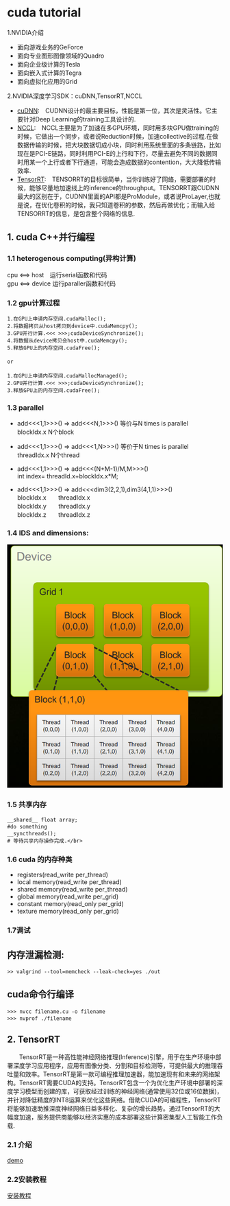 cuda tutorial
========

1.NVIDIA介绍</br>
* 面向游戏业务的GeForce
* 面向专业图形图像领域的Quadro
* 面向企业级计算的Tesla
* 面向嵌入式计算的Tegra
* 面向虚拟化应用的Grid</br>

2.NVIDIA深度学习SDK：cuDNN,TensorRT,NCCL</br>
* [cuDNN](https://docs.nvidia.com/deeplearning/sdk/cudnn-archived/index.html):　CUDNN设计的最主要目标，性能是第一位，其次是灵活性。它主要针对Deep Learning的training工具设计的.</br>
* [NCCL](https://docs.nvidia.com/deeplearning/sdk/nccl-archived/index.html):　NCCL主要是为了加速在多GPU环境，同时用多块GPU做training的时候，它做出一个同步，或者说Reduction时候，加速collective的过程.在做数据传输的时候，把大块数据切成小块，同时利用系统里面的多条链路，比如现在是PCI-E链路，同时利用PCI-E的上行和下行，尽量去避免不同的数据同时用某一个上行或者下行通道，可能会造成数据的contention，大大降低传输效率.</br>
* [TensorRT](https://docs.nvidia.com/deeplearning/sdk/tensorrt-developer-guide/index.html):　TENSORRT的目标很简单，当你训练好了网络，需要部署的时候，能够尽量地加速线上的inference的throughput。TENSORRT跟CUDNN最大的区别在于，CUDNN里面的API都是ProModule，或者说ProLayer,也就是说，在优化卷积的时候，我只知道卷积的参数，然后再做优化；而输入给TENSORRT的信息，是包含整个网络的信息.</br>




## 1. cuda C++并行编程
### 1.1 heterogenous computing(异构计算)</br>
cpu <==> host　运行serial函数和代码</br>
gpu <==> device 运行paraller函数和代码</br>

### 1.2 gpu计算过程</br>
```
1.在GPU上申请内存空间.cudaMalloc();
2.将数据拷贝从host拷贝到device中.cudaMemcpy();
3.GPU并行计算.<<< >>>;cudaDeviceSynchronize();
4.将数据从device拷贝会host中.cudaMemcpy();
5.释放GPU上的内存空间.cudaFree();

or 

1.在GPU上申请内存空间.cudaMallocManaged();
2.GPU并行计算.<<< >>>;cudaDeviceSynchronize();
3.释放GPU上的内存空间.cudaFree();

```
### 1.3 parallel</br>

* add<<<1,1>>>()  => add<<<N,1>>>()  等价与N times is parallel</br>
blockIdx.x  N个block</br>
* add<<<1,1>>>()  => add<<<1,N>>>()  等价于N times is parallel</br>
threadIdx.x  N个thread</br>
* add<<<1,1>>>()  => add<<<(N+M-1)/M,M>>>() </br>
int index= threadId.x+blockIdx.x*M;  </br>

* add<<<1,1>>>()  => add<<<dim3(2,2,1),dim3(4,1,1)>>>()</br>
blockIdx.x　　threadIdx.x </br>
blockIdx.y　　threadIdx.y </br>
blockIdx.z　　threadIdx.z </br>

### 1.4 IDS and dimensions:</br>
![cuda单元](pictures/CUDA_kernel.png)


### 1.5 共享内存</br>

```
__shared__ float array;
#do something
__syncthreads();
# 等待共享内存操作完成.</br>

```

### 1.6 cuda 的内存种类</br>
* registers(read_write per_thread)
* local memory(read_write per_thread)
* shared memory(read_write per_thread)
* global memory(read_write per_grid)
* constant memory(read_only per_grid)
* texture memory(read_only per_grid)

### 1.7调试
内存泄漏检测:
---
```apple js
>> valgrind --tool=memcheck --leak-check=yes ./out

```
cuda命令行编译
---
```
>>> nvcc filename.cu -o filename
>>> nvprof ./filename

```

## 2. TensorRT</br>
　　TensorRT是一种高性能神经网络推理(Inference)引擎，用于在生产环境中部署深度学习应用程序，应用有图像分类、分割和目标检测等，可提供最大的推理吞吐量和效率。TensorRT是第一款可编程推理加速器，能加速现有和未来的网络架构。TensorRT需要CUDA的支持。TensorRT包含一个为优化生产环境中部署的深度学习模型而创建的库，可获取经过训练的神经网络(通常使用32位或16位数据)，并针对降低精度的INT8运算来优化这些网络。借助CUDA的可编程性，TensorRT将能够加速助推深度神经网络日益多样化、复杂的增长趋势。通过TensorRT的大幅度加速，服务提供商能够以经济实惠的成本部署这些计算密集型人工智能工作负载.</br>

### 2.1 介绍</br>
[demo](https://github.com/NVIDIA-Jetson/tf_to_trt_image_classification)

### 2.2安装教程</br>
[安装教程](https://blog.csdn.net/MacwinWin/article/details/80177326)

